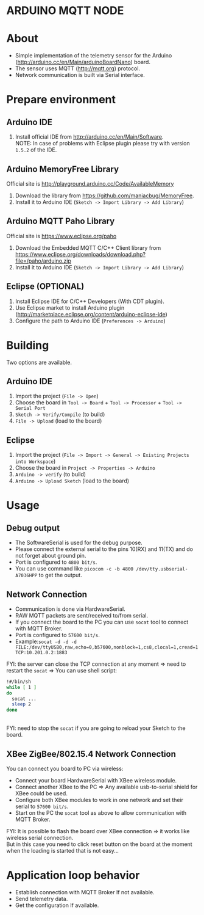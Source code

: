 ARDUINO MQTT NODE
=================

About
=====
- Simple implementation of the telemetry sensor for the Arduino
(http://arduino.cc/en/Main/arduinoBoardNano) board.
- The sensor uses MQTT (http://mqtt.org) protocol.
- Network communication is built via Serial interface.

Prepare environment
===================

Arduino IDE
-----------
1. Install official IDE from http://arduino.cc/en/Main/Software.
<br/>NOTE: In case of problems with Eclipse plugin please try with version `1.5.2` of the IDE.

Arduino MemoryFree Library
--------------------------
Official site is http://playground.arduino.cc/Code/AvailableMemory

1. Download the library from https://github.com/maniacbug/MemoryFree.
2. Install it to Arduino IDE (`Sketch -> Import Library -> Add Library`)

Arduino MQTT Paho Library
-------------------------
Official site is https://www.eclipse.org/paho

1. Download the Embedded MQTT C/C++ Client library from https://www.eclipse.org/downloads/download.php?file=/paho/arduino.zip
2. Install it to Arduino IDE (`Sketch -> Import Library -> Add Library`)

Eclipse (OPTIONAL)
------------------
1. Install Eclipse IDE for C/C++ Developers (With CDT plugin).
2. Use Eclipse market to install Arduino plugin
(http://marketplace.eclipse.org/content/arduino-eclipse-ide)
3. Configure the path to Arduino IDE (`Preferences -> Arduino`)

Building
========

Two options are available.

Arduino IDE
-----------
1. Import the project (`File -> Open`)
2. Choose the board in `Tool -> Board` + `Tool -> Processor` + `Tool -> Serial Port`
3. `Sketch -> Verify/Compile` (to build)
4. `File -> Upload` (load to the board)

Eclipse
-------
1. Import the project (`File -> Import -> General -> Existing Projects into Workspace`)
2. Choose the board in `Project -> Properties -> Arduino`
3. `Arduino -> verify` (to build)
4. `Arduino -> Upload Sketch` (load to the board)


Usage
=====

Debug output
------------
- The SoftwareSerial is used for the debug purpose.
- Please connect the external serial to the pins 10(RX) and 11(TX) and do not forget about ground pin.
- Port is configured to `4800 bit/s`.
- You can use command like `picocom -c -b 4800 /dev/tty.usbserial-A7036HPP` to get the output.

Network Connection
------------------
- Communication is done via HardwareSerial.
- RAW MQTT packets are sent/received to/from serial.
- If you connect the board to the PC you can use `socat` tool to connect with MQTT Broker.
- Port is configured to `57600 bit/s`.
- Example:`socat -d -d -d FILE:/dev/ttyUSB0,raw,echo=0,b57600,nonblock=1,cs8,clocal=1,cread=1 TCP:10.201.0.2:1883`

FYI: the server can close the TCP connection at any moment => need to restart the `socat` => You can use shell script:
```sh
!#/bin/sh
while [ 1 ]
do
  socat ...
  sleep 2
done
```
<br/>FYI: need to stop the `socat` if you are going to reload your Sketch to the board.

XBee ZigBee/802.15.4 Network Connection
---------------------------------------
You can connect you board to PC via wireless:
 - Connect your board HardwareSerial with XBee wireless module.
 - Connect another XBee to the PC => Any available usb-to-serial shield for XBee could be used.
 - Configure both XBee modules to work in one network and set their serial to `57600 bit/s`.
 - Start on the PC the `socat` tool as above to allow communication with MQTT Broker.

FYI: It is possible to flash the board over XBee connection => it works like wireless serial connection.
<br/> But in this case you need to click reset button on the board at the moment when the loading is started that is not easy...

Application loop behavior
=========================
- Establish connection with MQTT Broker If not available.
- Send telemetry data.
- Get the configuration If available.
